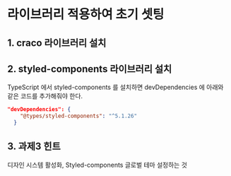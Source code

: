 # 라이브러리 적용하여 초기 셋팅

## 1. craco 라이브러리 설치


## 2. styled-components 라이브러리 설치
TypeScript 에서 styled-components 를 설치하면 devDependencies 에 아래와 같은 코드를 추가해줘야 한다.
```json
"devDependencies": {
    "@types/styled-components": "^5.1.26"
  }
```

## 3. 과제3 힌트
디자인 시스템 활성화, Styled-components 글로벌 테마 설정하는 것 